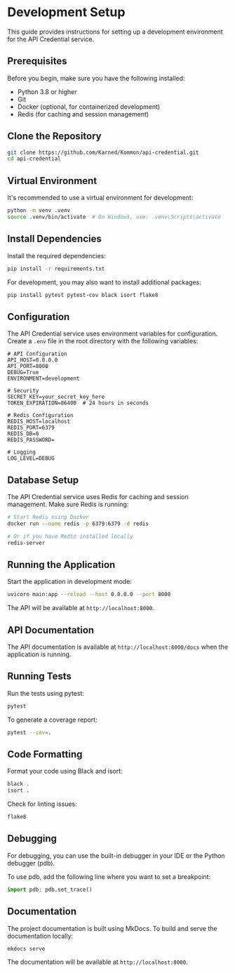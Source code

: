 # Development Setup

This guide provides instructions for setting up a development environment for the API Credential service.

## Prerequisites

Before you begin, make sure you have the following installed:

- Python 3.8 or higher
- Git
- Docker (optional, for containerized development)
- Redis (for caching and session management)

## Clone the Repository

```bash
git clone https://github.com/Karned/Kommon/api-credential.git
cd api-credential
```

## Virtual Environment

It's recommended to use a virtual environment for development:

```bash
python -m venv .venv
source .venv/bin/activate  # On Windows, use: .venv\Scripts\activate
```

## Install Dependencies

Install the required dependencies:

```bash
pip install -r requirements.txt
```

For development, you may also want to install additional packages:

```bash
pip install pytest pytest-cov black isort flake8
```

## Configuration

The API Credential service uses environment variables for configuration. Create a `.env` file in the root directory with the following variables:

```
# API Configuration
API_HOST=0.0.0.0
API_PORT=8000
DEBUG=True
ENVIRONMENT=development

# Security
SECRET_KEY=your_secret_key_here
TOKEN_EXPIRATION=86400  # 24 hours in seconds

# Redis Configuration
REDIS_HOST=localhost
REDIS_PORT=6379
REDIS_DB=0
REDIS_PASSWORD=

# Logging
LOG_LEVEL=DEBUG
```

## Database Setup

The API Credential service uses Redis for caching and session management. Make sure Redis is running:

```bash
# Start Redis using Docker
docker run --name redis -p 6379:6379 -d redis

# Or if you have Redis installed locally
redis-server
```

## Running the Application

Start the application in development mode:

```bash
uvicorn main:app --reload --host 0.0.0.0 --port 8000
```

The API will be available at `http://localhost:8000`.

## API Documentation

The API documentation is available at `http://localhost:8000/docs` when the application is running.

## Running Tests

Run the tests using pytest:

```bash
pytest
```

To generate a coverage report:

```bash
pytest --cov=.
```

## Code Formatting

Format your code using Black and isort:

```bash
black .
isort .
```

Check for linting issues:

```bash
flake8
```

## Debugging

For debugging, you can use the built-in debugger in your IDE or the Python debugger (pdb).

To use pdb, add the following line where you want to set a breakpoint:

```python
import pdb; pdb.set_trace()
```

## Documentation

The project documentation is built using MkDocs. To build and serve the documentation locally:

```bash
mkdocs serve
```

The documentation will be available at `http://localhost:8000`.